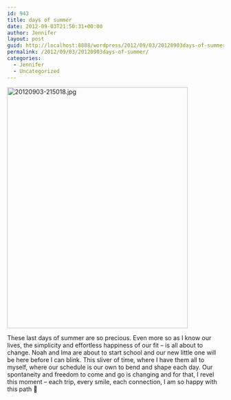 ```yaml
---
id: 943
title: days of summer
date: 2012-09-03T21:50:31+00:00
author: Jennifer
layout: post
guid: http://localhost:8888/wordpress/2012/09/03/20120903days-of-summer/
permalink: /2012/09/03/20120903days-of-summer/
categories:
  - Jennifer
  - Uncategorized
---
```

[<img height="560" alt="20120903-215018.jpg" width="420" class="alignnone " src="http://static.squarespace.com/static/50db6bb3e4b015296cd43789/50dfa5b1e4b0dc6320e0b5ea/50dfa5b4e4b0dc6320e0b95a/1346709020000/?format=original" />](http://static.squarespace.com/static/50db6bb3e4b015296cd43789/50dfa5b1e4b0dc6320e0b5ea/50dfa5b4e4b0dc6320e0b95a/1346709020000/?format=original)
  
These last days of summer are so precious. Even more so as I know our lives, the simplicity and effortless happiness of our fit &#8211; is all about to change. Noah and Ima are about to start school and our new little one will be here before I can blink. This sliver of time, where I have them all to myself, where our schedule is our own to bend and shape each day. Our spontaneity and freedom to come and go is changing and for that, I revel this moment &#8211; each trip, every smile, each connection, I am so happy with this path 🙂